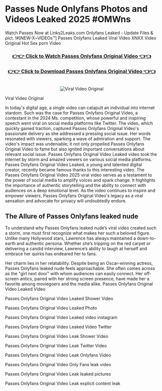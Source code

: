 # Passes Nude Onlyfans Photos and Videos Leaked 2025 #OMWns

Watch Passes Now at Links2Leaks.com Onlyfans Leaked - Update Files & pict. !#[NEW-X~VIDEOs™] Passes Onlyfans Leaked Viral Video XNXX Video Original Hot Sex porn Video
<br>
<div align="center">
<h3><a href="https://links2leaks.com/passes" rel="nofollow">👉👉 Click to Watch Passes Onlyfans Original Video 👈👈</a></h3>
<h3><a href="https://links2leaks.com/passes" rel="nofollow">👉👉 Click to Download Passes Onlyfans Original Video 👈👈</a></h3>
<br>
<a href="https://links2leaks.com/passes" rel="nofollow"><img src="https://i.ibb.co/Gkj2r4b/banner.png" alt="Viral Video Original" style="max-width: 100%; display: inline-block;" data-target="animated-image.originalImage"></a>
</div>

Viral Video Original

In today's digital age, a single video can catapult an individual into internet stardom. Such was the case for Passes Onlyfans Original Video, a contestant in the 2024 Ms. competition, whose powerful and inspiring speech went viral on social media platforms like Twitter.
The video, which quickly gained traction, captured Passes Onlyfans Original Video's passionate delivery as she addressed a pressing social issue. Her words resonated with viewers, sparking a wave of admiration and support. The video's impact was undeniable; it not only propelled Passes Onlyfans Original Video to fame but also ignited important conversations about relevant social issue.
Passes Onlyfans Original Video Leaked video took the internet by storm and amazed viewers on various social media platforms. Passes Onlyfans Original Video Leaked, a young and talented digital creator, recently became famous thanks to this interesting video.
The Passes Onlyfans Original Video 2025 viral video serves as a testament to the power of social media to amplify voices and spark change. It highlights the importance of authentic storytelling and the ability to connect with audiences on a deep emotional level. As the video continues to inspire and empower viewers, Passes Onlyfans Original Video's legacy as a viral sensation and advocate for privacy will undoubtedly endure.

<h2>The Allure of Passes Onlyfans leaked nude</h2>


To understand why Passes Onlyfans leaked nude’s viral video created such a storm, one must first recognize what makes her such a beloved figure. Unlike many Hollywood stars, Lawrence has always maintained a down-to-earth and authentic persona. Whether she’s tripping on the red carpet or delivering a candid interview, Lawrence’s ability to laugh at herself and embrace her quirks has endeared her to fans.

Her charm lies in her relatability. Despite being an Oscar-winning actress, Passes Onlyfans leaked nude feels approachable. She often comes across as the "girl next door" with whom audiences can easily connect. Her off-screen antics, paired with her strong screen presence, have made her a favorite among moviegoers and the media alike.
Passes Onlyfans Original Video Leaked Video

Passes Onlyfans Original Video Leaked Shower Video

Passes Onlyfans Original Video Leaked Photo

Passes Onlyfans Original Video Leaked video instagram

Passes Onlyfans Original Video Leaked Video Twitter

Passes Onlyfans Original Video Leak Shower Video

Passes Onlyfans Original Video Leak Twitter Video

Passes Onlyfans Original Video Leak Onlyfans Video

Passes Onlyfans Original Video Only Fans leak video

Passes Onlyfans Original Video Leak leaked pictures

Passes Onlyfans Original Video Leak explicit content leak